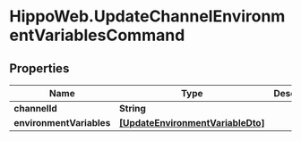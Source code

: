 # HippoWeb.UpdateChannelEnvironmentVariablesCommand

## Properties

Name | Type | Description | Notes
------------ | ------------- | ------------- | -------------
**channelId** | **String** |  | [optional] 
**environmentVariables** | [**[UpdateEnvironmentVariableDto]**](UpdateEnvironmentVariableDto.md) |  | [optional] 


